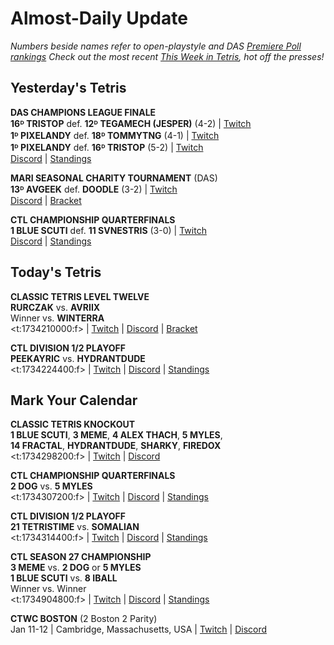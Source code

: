 # Almost-Daily Update
*Numbers beside names refer to open-playstyle and DAS [Premiere Poll rankings](https://docs.google.com/document/d/1Mmn24edltEMq6vdxZxhIAfyUS6F5SwlqIuQ6OmnVsi8/edit?tab=t.0)*
*Check out the most recent [This Week in Tetris](https://www.thisweekintetris.com/2024/12/this-week-in-tetris-november-12-25.html), hot off the presses!*
## Yesterday's Tetris
**DAS CHAMPIONS LEAGUE FINALE**  
**16ᴰ TRISTOP** def. **12ᴰ TEGAMECH (JESPER)** (4-2) | [Twitch](https://www.twitch.tv/videos/2325854283?t=00h21m38s)   
**1ᴰ PIXELANDY** def. **18ᴰ TOMMYTNG** (4-1) | [Twitch](https://www.twitch.tv/videos/2325854283?t=01h30m34s)   
**1ᴰ PIXELANDY** def. **16ᴰ TRISTOP** (5-2) | [Twitch](https://www.twitch.tv/videos/2325854283?t=02h49m21s)  
[Discord](https://discord.gg/WQ2pQXZa3X) | [Standings](https://docs.google.com/spreadsheets/d/1nEN0MAbueG36UDkpfUsPZEmAMuKif6IcLAmJ8iZhCe8/edit?gid=681352137#gid=681352137)

**MARI SEASONAL CHARITY TOURNAMENT** (DAS)   
**13ᴰ AVGEEK** def. **DOODLE** (3-2) | [Twitch](https://www.twitch.tv/videos/2325994762?t=00h05m32s)  
[Discord](https://bit.ly/MariSeasonalCharityTournament) | [Bracket](https://docs.google.com/spreadsheets/d/1sKGagpWflFwdXnzk2DQQy6QjPF_i3FvF6qemObdu7hc/edit?gid=400187929#gid=400187929)  

**CTL CHAMPIONSHIP QUARTERFINALS**   
**1 BLUE SCUTI** def. **11 SVNESTRIS** (3-0) | [Twitch](https://www.twitch.tv/videos/2326104986?t=00h24m16s)  
[Discord](https://discord.gg/QremKENyzQ) | [Standings](https://ctlscoreboard.herokuapp.com)   

## Today's Tetris
**CLASSIC TETRIS LEVEL TWELVE**  
**RURCZAK** vs. **AVRIIX**   
Winner vs. **WINTERRA**   
<t:1734210000:f> | [Twitch](https://twitch.tv/monthlytetris) | [Discord](https://go.ctm.gg/discord) | [Bracket](https://go.ctm.gg/event/ctm-november-2024/masters-event/)  

**CTL DIVISION 1/2 PLAYOFF**  
**PEEKAYRIC** vs. **HYDRANTDUDE**  
<t:1734224400:f> | [Twitch](https://www.twitch.tv/classictetrisleague) | [Discord](https://discord.gg/QremKENyzQ) | [Standings](https://ctlscoreboard.herokuapp.com)   

## Mark Your Calendar
**CLASSIC TETRIS KNOCKOUT**  
**1 BLUE SCUTI**, **3 MEME**, **4 ALEX THACH**, **5 MYLES**,  
**14 FRACTAL**, **HYDRANTDUDE**, **SHARKY**, **FIREDOX**  
<t:1734298200:f> | [Twitch](https://www.twitch.tv/wyliecanttwitch) | [Discord](https://discord.gg/XEwe79f8vE)

**CTL CHAMPIONSHIP QUARTERFINALS**  
**2 DOG** vs. **5 MYLES**  
<t:1734307200:f> | [Twitch](https://www.twitch.tv/classictetrisleague) | [Discord](https://discord.gg/QremKENyzQ) | [Standings](https://ctlscoreboard.herokuapp.com)  

**CTL DIVISION 1/2 PLAYOFF**   
**21 TETRISTIME** vs. **SOMALIAN**  
<t:1734314400:f> | [Twitch](https://www.twitch.tv/classictetrisleague) | [Discord](https://discord.gg/QremKENyzQ) | [Standings](https://ctlscoreboard.herokuapp.com)  

**CTL SEASON 27 CHAMPIONSHIP**  
**3 MEME** vs. **2 DOG** or **5 MYLES**   
**1 BLUE SCUTI** vs. **8 IBALL**  
Winner vs. Winner  
<t:1734904800:f> | [Twitch](https://www.twitch.tv/classictetrisleague) | [Discord](https://discord.gg/QremKENyzQ) | [Standings](https://ctlscoreboard.herokuapp.com)

**CTWC BOSTON** (2 Boston 2 Parity)  
Jan 11-12 | Cambridge, Massachusetts, USA | [Twitch](https://www.twitch.tv/classictetris) | [Discord](https://discord.gg/mBVReaxE9m)  